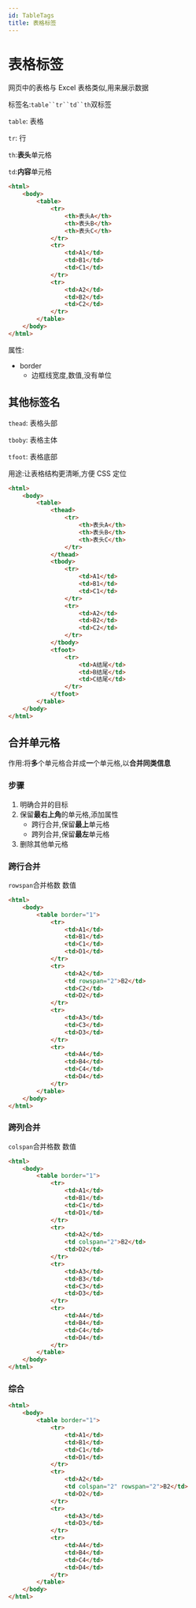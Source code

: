 ```yaml
---
id: TableTags
title: 表格标签
---
```


# 表格标签

网页中的表格与 Excel 表格类似,用来展示数据

标签名:` table``tr``td``th `双标签

`table`: 表格

`tr`: 行

`th`:**表头**单元格

`td`:**内容**单元格

```html showLineNumbers live
<html>
    <body>
        <table>
            <tr>
                <th>表头A</th>
                <th>表头B</th>
                <th>表头C</th>
            </tr>
            <tr>
                <td>A1</td>
                <td>B1</td>
                <td>C1</td>
            </tr>
            <tr>
                <td>A2</td>
                <td>B2</td>
                <td>C2</td>
            </tr>
        </table>
    </body>
</html>
```

属性:

-   border
    -   边框线宽度,数值,没有单位

## 其他标签名

`thead`: 表格头部

`tboby`: 表格主体

`tfoot`: 表格底部

用途:让表格结构更清晰,方便 CSS 定位

```html showLineNumbers live
<html>
    <body>
        <table>
            <thead>
                <tr>
                    <th>表头A</th>
                    <th>表头B</th>
                    <th>表头C</th>
                </tr>
            </thead>
            <tbody>
                <tr>
                    <td>A1</td>
                    <td>B1</td>
                    <td>C1</td>
                </tr>
                <tr>
                    <td>A2</td>
                    <td>B2</td>
                    <td>C2</td>
                </tr>
            </tbody>
            <tfoot>
                <tr>
                    <td>A结尾</td>
                    <td>B结尾</td>
                    <td>C结尾</td>
                </tr>
            </tfoot>
        </table>
    </body>
</html>
```

## 合并单元格

作用:将**多**个单元格合并成**一**个单元格,以**合并同类信息**

### 步骤

1. 明确合并的目标
2. 保留**最右上角**的单元格,添加属性
    - 跨行合并,保留**最上**单元格
    - 跨列合并,保留**最左**单元格
3. 删除其他单元格

### 跨行合并

`rowspan`合并格数 数值

```html showLineNumbers live
<html>
    <body>
        <table border="1">
            <tr>
                <td>A1</td>
                <td>B1</td>
                <td>C1</td>
                <td>D1</td>
            </tr>
            <tr>
                <td>A2</td>
                <td rowspan="2">B2</td>
                <td>C2</td>
                <td>D2</td>
            </tr>
            <tr>
                <td>A3</td>
                <td>C3</td>
                <td>D3</td>
            </tr>
            <tr>
                <td>A4</td>
                <td>B4</td>
                <td>C4</td>
                <td>D4</td>
            </tr>
        </table>
    </body>
</html>
```

### 跨列合并

`colspan`合并格数 数值

```html showLineNumbers live
<html>
    <body>
        <table border="1">
            <tr>
                <td>A1</td>
                <td>B1</td>
                <td>C1</td>
                <td>D1</td>
            </tr>
            <tr>
                <td>A2</td>
                <td colspan="2">B2</td>
                <td>D2</td>
            </tr>
            <tr>
                <td>A3</td>
                <td>B3</td>
                <td>C3</td>
                <td>D3</td>
            </tr>
            <tr>
                <td>A4</td>
                <td>B4</td>
                <td>C4</td>
                <td>D4</td>
            </tr>
        </table>
    </body>
</html>
```

### 综合

```html showLineNumbers live
<html>
    <body>
        <table border="1">
            <tr>
                <td>A1</td>
                <td>B1</td>
                <td>C1</td>
                <td>D1</td>
            </tr>
            <tr>
                <td>A2</td>
                <td colspan="2" rowspan="2">B2</td>
                <td>D2</td>
            </tr>
            <tr>
                <td>A3</td>
                <td>D3</td>
            </tr>
            <tr>
                <td>A4</td>
                <td>B4</td>
                <td>C4</td>
                <td>D4</td>
            </tr>
        </table>
    </body>
</html>
```
